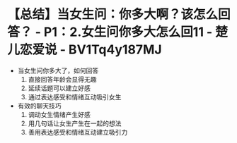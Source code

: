# 【总结】当女生问：你多大啊？该怎么回答？ - P1：2.女生问你多大怎么回11 - 楚儿恋爱说 - BV1Tq4y187MJ

-   当女生问你多大了，如何回答
    1.  直接回答年龄会显得无趣
    2.  延续话题可以建立好感
    3.  通过表达感受和情绪互动吸引女生
-   有效的聊天技巧
    1.  调动女生情绪产生好感
    2.  用几句话让女生产生在一起的想法
    3.  善用表达感受和情绪互动建立吸引力